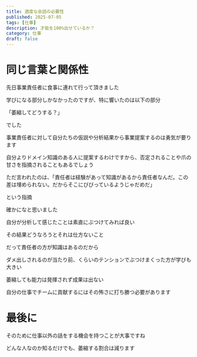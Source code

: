 ```yaml
---
title: 適度な会話の必要性
published: 2025-07-05
tags: [仕事]
description: 才能を100%出せているか？
category: 仕事
draft: false
---
```


# 同じ言葉と関係性

先日事業責任者に食事に連れて行って頂きました

学びになる部分しかなかったのですが、特に響いたのは以下の部分

「萎縮してどうする？」

でした

事業責任者に対して自分たちの仮説や分析結果から事業提案するのは勇気が要ります

自分よりドメイン知識のある人に提案するわけですから、否定されることや爪の甘さを指摘されることもあるでしょう

ただ言われたのは、「責任者は経験があって知識があるから責任者なんだ。この差は埋められない。だからそこにびびっているようじゃだめだ」

という指摘

確かになと思いました

自分が分析して感じたことは素直にぶつけてみれば良い

その結果どうなろうとそれは仕方ないこと

だって責任者の方が知識はあるのだから

ダメ出しされるのが当たり前、くらいのテンションでぶつけまくった方が学びも大きい

萎縮しても能力は発揮されず成果は出ない

自分の仕事でチームに貢献するにはその怖さに打ち勝つ必要があります

# 最後に

そのために仕事以外の話をする機会を持つことが大事ですね

どんな人なのか知るだけでも、萎縮する割合は減ります
